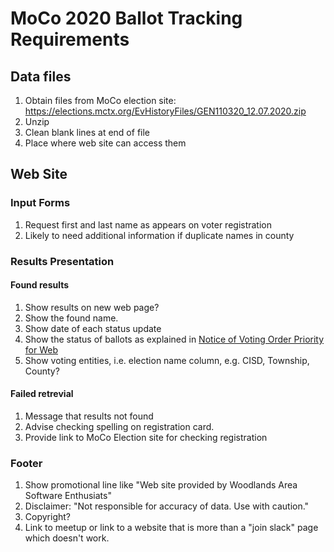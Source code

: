 # MoCo 2020 Ballot Tracking Requirements

## Data files
1. Obtain files from MoCo election site: https://elections.mctx.org/EvHistoryFiles/GEN110320_12.07.2020.zip
2. Unzip
3. Clean blank lines at end of file
4. Place where web site can access them

## Web Site

### Input Forms

1. Request first and last name as appears on voter registration
2. Likely to need additional information if duplicate names in county

### Results Presentation

#### Found results
1. Show results on new web page?
1. Show the found name.
1. Show date of each status update
2. Show the status of ballots as explained in [Notice of Voting Order Priority for Web](https://github.com/rmerriam/election/blob/main/references/Notice%20of%20Voting%20Order%20Priority%20for%20Web.pdf)
2. Show voting entities, i.e. election name column, e.g. CISD, Township, County? 
    
#### Failed retrevial
1. Message that results not found
2. Advise checking spelling on registration card.
3. Provide link to MoCo Election site for checking registration
   

### Footer

1. Show promotional line like "Web site provided by Woodlands Area Software Enthusiats"
2. Disclaimer: "Not responsible for accuracy of data. Use with caution."
3. Copyright?
4. Link to meetup or link to a website that is more than a "join slack" page which doesn't work.  















